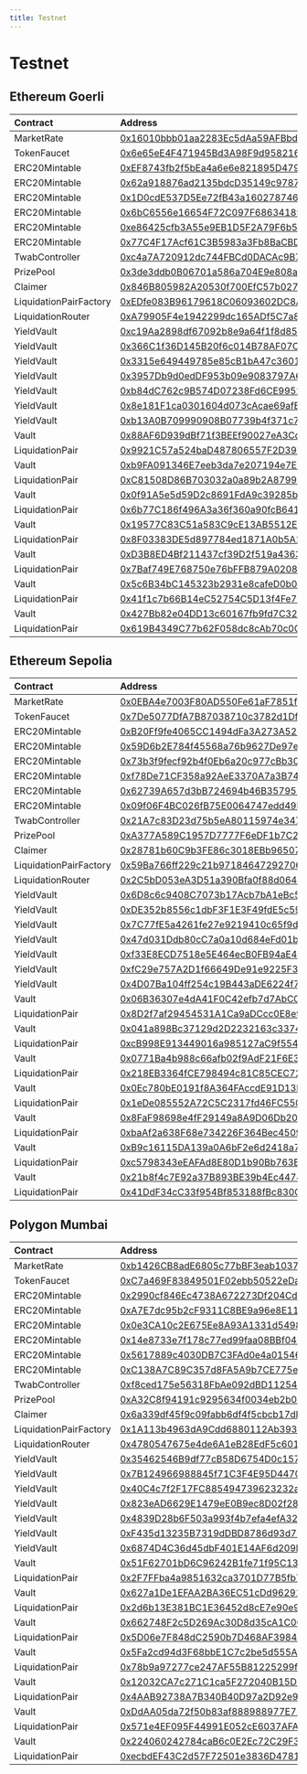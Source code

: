```yaml
---
title: Testnet
---
```


# Testnet

## Ethereum Goerli

| Contract | Address |
| :--- | :--- |
| MarketRate | [0x16010bbb01aa2283Ec5dAa59AFBbd44536C8f634](https://goerli.etherscan.io/address/0x16010bbb01aa2283Ec5dAa59AFBbd44536C8f634) |
| TokenFaucet | [0x6e65eE4F471945Bd3A98F9d958216Cf1B1c61229](https://goerli.etherscan.io/address/0x6e65eE4F471945Bd3A98F9d958216Cf1B1c61229) |
| ERC20Mintable | [0xEF8743fb2f5bEa4a6e6e821895D479042A9Bb5ca](https://goerli.etherscan.io/address/0xEF8743fb2f5bEa4a6e6e821895D479042A9Bb5ca) |
| ERC20Mintable | [0x62a918876ad2135bdcD35149c9787311D4417912](https://goerli.etherscan.io/address/0x62a918876ad2135bdcD35149c9787311D4417912) |
| ERC20Mintable | [0x1D0cdE537D5Ee72fB43a16027874626dd82741F3](https://goerli.etherscan.io/address/0x1D0cdE537D5Ee72fB43a16027874626dd82741F3) |
| ERC20Mintable | [0x6bC6556e16654F72C097F6863418926510Aa3006](https://goerli.etherscan.io/address/0x6bC6556e16654F72C097F6863418926510Aa3006) |
| ERC20Mintable | [0xe86425cfb3A55e9EB1D5F2A79F6b583e94921071](https://goerli.etherscan.io/address/0xe86425cfb3A55e9EB1D5F2A79F6b583e94921071) |
| ERC20Mintable | [0x77C4F17Acf61C3B5983a3Fb8BaCBDE899998CC0B](https://goerli.etherscan.io/address/0x77C4F17Acf61C3B5983a3Fb8BaCBDE899998CC0B) |
| TwabController | [0xc4a7A720912dc744FBCd0DACAc9B783334a49eD6](https://goerli.etherscan.io/address/0xc4a7A720912dc744FBCd0DACAc9B783334a49eD6) |
| PrizePool | [0x3de3ddb0B06701a586a704E9e808a77a89f9bA14](https://goerli.etherscan.io/address/0x3de3ddb0B06701a586a704E9e808a77a89f9bA14) |
| Claimer | [0x846B805982A20530f700EfC57b0278Dd5b15fC8D](https://goerli.etherscan.io/address/0x846B805982A20530f700EfC57b0278Dd5b15fC8D) |
| LiquidationPairFactory | [0xEDfe083B96179618C06093602DC8A9C560BC97a1](https://goerli.etherscan.io/address/0xEDfe083B96179618C06093602DC8A9C560BC97a1) |
| LiquidationRouter | [0xA79905F4e1942299dc165ADf5C7a8fCa169501ea](https://goerli.etherscan.io/address/0xA79905F4e1942299dc165ADf5C7a8fCa169501ea) |
| YieldVault | [0xc19Aa2898df67092b8e9a64f1f8d856380651c70](https://goerli.etherscan.io/address/0xc19Aa2898df67092b8e9a64f1f8d856380651c70) |
| YieldVault | [0x366C1f36D145B20f6c014B78AF07Ca20937BE368](https://goerli.etherscan.io/address/0x366C1f36D145B20f6c014B78AF07Ca20937BE368) |
| YieldVault | [0x3315e649449785e85cB1bA47c36012F63b63F3d2](https://goerli.etherscan.io/address/0x3315e649449785e85cB1bA47c36012F63b63F3d2) |
| YieldVault | [0x3957Db9d0edDF953b09e9083797A654FE012584d](https://goerli.etherscan.io/address/0x3957Db9d0edDF953b09e9083797A654FE012584d) |
| YieldVault | [0xb84dC762c9B574D07238Fd6CE995297d12b92AE7](https://goerli.etherscan.io/address/0xb84dC762c9B574D07238Fd6CE995297d12b92AE7) |
| YieldVault | [0x8e181F1ca0301604d073cAcae69afB980bc63023](https://goerli.etherscan.io/address/0x8e181F1ca0301604d073cAcae69afB980bc63023) |
| YieldVault | [0xb13A0B709990908B07739b4f371c7F3DfEAd2296](https://goerli.etherscan.io/address/0xb13A0B709990908B07739b4f371c7F3DfEAd2296) |
| Vault | [0x88AF6D939dBf71f3BEEf90027eA3Cde5aC6c1451](https://goerli.etherscan.io/address/0x88AF6D939dBf71f3BEEf90027eA3Cde5aC6c1451) |
| LiquidationPair | [0x9921C57a524baD487806557F2D39E78CB9bE7e34](https://goerli.etherscan.io/address/0x9921C57a524baD487806557F2D39E78CB9bE7e34) |
| Vault | [0xb9FA091346E7eeb3da7e207194e7EE70a89858e9](https://goerli.etherscan.io/address/0xb9FA091346E7eeb3da7e207194e7EE70a89858e9) |
| LiquidationPair | [0xC81508D86B703032a0a89b2A8799644028643927](https://goerli.etherscan.io/address/0xC81508D86B703032a0a89b2A8799644028643927) |
| Vault | [0x0f91A5e5d59D2c8691FdA9c39285b42da5e7178C](https://goerli.etherscan.io/address/0x0f91A5e5d59D2c8691FdA9c39285b42da5e7178C) |
| LiquidationPair | [0x6b77C186f496A3a36f360a90fcB641c441196acf](https://goerli.etherscan.io/address/0x6b77C186f496A3a36f360a90fcB641c441196acf) |
| Vault | [0x19577C83C51a583C9cE13AB5512E9ac336816c22](https://goerli.etherscan.io/address/0x19577C83C51a583C9cE13AB5512E9ac336816c22) |
| LiquidationPair | [0x8F03383DE5d897784ed1871A0b5A1Cb3e6c61239](https://goerli.etherscan.io/address/0x8F03383DE5d897784ed1871A0b5A1Cb3e6c61239) |
| Vault | [0xD3B8ED4Bf211437cf39D2f519a4363C248115750](https://goerli.etherscan.io/address/0xD3B8ED4Bf211437cf39D2f519a4363C248115750) |
| LiquidationPair | [0x7Baf749E768750e76bFFB879A0208303D0de66F3](https://goerli.etherscan.io/address/0x7Baf749E768750e76bFFB879A0208303D0de66F3) |
| Vault | [0x5c6B34bC145323b2931e8cafeD0b048E636544a6](https://goerli.etherscan.io/address/0x5c6B34bC145323b2931e8cafeD0b048E636544a6) |
| LiquidationPair | [0x41f1c7b66B14eC52754C5D13f4Fe729D76a3266c](https://goerli.etherscan.io/address/0x41f1c7b66B14eC52754C5D13f4Fe729D76a3266c) |
| Vault | [0x427Bb82e04DD13c60167fb9fd7C32BcD4332748B](https://goerli.etherscan.io/address/0x427Bb82e04DD13c60167fb9fd7C32BcD4332748B) |
| LiquidationPair | [0x619B4349C77b62F058dc8cAb70c0C23bf637C10F](https://goerli.etherscan.io/address/0x619B4349C77b62F058dc8cAb70c0C23bf637C10F) |

## Ethereum Sepolia

| Contract | Address |
| :--- | :--- |
| MarketRate | [0x0EBA4e7003F80AD550Fe61aF7851f4fe49036B33](https://sepolia.etherscan.io/address/0x0EBA4e7003F80AD550Fe61aF7851f4fe49036B33) |
| TokenFaucet | [0x7De5077DfA7B87038710c3782d1Dfd76261562BC](https://sepolia.etherscan.io/address/0x7De5077DfA7B87038710c3782d1Dfd76261562BC) |
| ERC20Mintable | [0xB20Ff9fe4065CC1494dFa3A273A527A05871074F](https://sepolia.etherscan.io/address/0xB20Ff9fe4065CC1494dFa3A273A527A05871074F) |
| ERC20Mintable | [0x59D6b2E784f45568a76b9627De97e06Fc237DA83](https://sepolia.etherscan.io/address/0x59D6b2E784f45568a76b9627De97e06Fc237DA83) |
| ERC20Mintable | [0x73b3f9fecf92b4f0Eb6a20c977cBb30964858fD7](https://sepolia.etherscan.io/address/0x73b3f9fecf92b4f0Eb6a20c977cBb30964858fD7) |
| ERC20Mintable | [0xf78De71CF358a92AeE3370A7a3B743bF63c257d4](https://sepolia.etherscan.io/address/0xf78De71CF358a92AeE3370A7a3B743bF63c257d4) |
| ERC20Mintable | [0x62739A657d3bB724694b46B35795532EC9B42b47](https://sepolia.etherscan.io/address/0x62739A657d3bB724694b46B35795532EC9B42b47) |
| ERC20Mintable | [0x09f06F4BC026fB75E0064747edd49D371D20D434](https://sepolia.etherscan.io/address/0x09f06F4BC026fB75E0064747edd49D371D20D434) |
| TwabController | [0x21A7c83D23d75b5eA80115974e3473fc35B1f263](https://sepolia.etherscan.io/address/0x21A7c83D23d75b5eA80115974e3473fc35B1f263) |
| PrizePool | [0xA377A589C1957D7777F6eDF1b7C22C911a56e90F](https://sepolia.etherscan.io/address/0xA377A589C1957D7777F6eDF1b7C22C911a56e90F) |
| Claimer | [0x28781b60C9b3FE86c3018EBb9650766ea08673f5](https://sepolia.etherscan.io/address/0x28781b60C9b3FE86c3018EBb9650766ea08673f5) |
| LiquidationPairFactory | [0x59Ba766ff229c21b97184647292706039aF63dA1](https://sepolia.etherscan.io/address/0x59Ba766ff229c21b97184647292706039aF63dA1) |
| LiquidationRouter | [0x2C5bD053eA3D51a390Bfa0f88d064e211485037B](https://sepolia.etherscan.io/address/0x2C5bD053eA3D51a390Bfa0f88d064e211485037B) |
| YieldVault | [0x6D8c6c9408C7073b17Acb7bA1eBc541fb57c1aef](https://sepolia.etherscan.io/address/0x6D8c6c9408C7073b17Acb7bA1eBc541fb57c1aef) |
| YieldVault | [0xDE352b8556c1dbF3F1E3F49fdE5c5961fF17C2a3](https://sepolia.etherscan.io/address/0xDE352b8556c1dbF3F1E3F49fdE5c5961fF17C2a3) |
| YieldVault | [0x7C77fE5a4261fe27e9219410c65f9d42747e5F69](https://sepolia.etherscan.io/address/0x7C77fE5a4261fe27e9219410c65f9d42747e5F69) |
| YieldVault | [0x47d031Ddb80cC7a0a10d684eFd01b6Be76f0E391](https://sepolia.etherscan.io/address/0x47d031Ddb80cC7a0a10d684eFd01b6Be76f0E391) |
| YieldVault | [0xf33E8ECD7518e5E464ecB0FB94aE4Fc2f39adB5B](https://sepolia.etherscan.io/address/0xf33E8ECD7518e5E464ecB0FB94aE4Fc2f39adB5B) |
| YieldVault | [0xfC29e757A2D1f66649De91e9225F36AB6c1BD44d](https://sepolia.etherscan.io/address/0xfC29e757A2D1f66649De91e9225F36AB6c1BD44d) |
| YieldVault | [0x4D07Ba104ff254c19B443aDE6224f744Db84FB8A](https://sepolia.etherscan.io/address/0x4D07Ba104ff254c19B443aDE6224f744Db84FB8A) |
| Vault | [0x06B36307e4dA41F0C42efb7d7AbC02Df0c8b5c49](https://sepolia.etherscan.io/address/0x06B36307e4dA41F0C42efb7d7AbC02Df0c8b5c49) |
| LiquidationPair | [0x8D2f7af29454531A1Ca9aDCcc0E8e988D79492D0](https://sepolia.etherscan.io/address/0x8D2f7af29454531A1Ca9aDCcc0E8e988D79492D0) |
| Vault | [0x041a898Bc37129d2D2232163c3374f4077255F74](https://sepolia.etherscan.io/address/0x041a898Bc37129d2D2232163c3374f4077255F74) |
| LiquidationPair | [0xcB998E913449016a985127aC9f5543Af2F68fb6c](https://sepolia.etherscan.io/address/0xcB998E913449016a985127aC9f5543Af2F68fb6c) |
| Vault | [0x0771Ba4b988c66afb02f9AdF21F6E3A14d33C24E](https://sepolia.etherscan.io/address/0x0771Ba4b988c66afb02f9AdF21F6E3A14d33C24E) |
| LiquidationPair | [0x218EB3364fCE798494c81C85CEC72eBa863Cf63f](https://sepolia.etherscan.io/address/0x218EB3364fCE798494c81C85CEC72eBa863Cf63f) |
| Vault | [0x0Ec780bE0191f8A364FAccdE91D13BE6F96632bE](https://sepolia.etherscan.io/address/0x0Ec780bE0191f8A364FAccdE91D13BE6F96632bE) |
| LiquidationPair | [0x1eDe085552A72C5C2317fd46FC550E01414ee09B](https://sepolia.etherscan.io/address/0x1eDe085552A72C5C2317fd46FC550E01414ee09B) |
| Vault | [0x8FaF98698e4fF29149a8A9D06Db20E3509F3754b](https://sepolia.etherscan.io/address/0x8FaF98698e4fF29149a8A9D06Db20E3509F3754b) |
| LiquidationPair | [0xbaAf2a638F68e734226F364Bec45098eCB37bB53](https://sepolia.etherscan.io/address/0xbaAf2a638F68e734226F364Bec45098eCB37bB53) |
| Vault | [0xB9c16115DA139a0A6bF2e6d2418a7987cf6DCb83](https://sepolia.etherscan.io/address/0xB9c16115DA139a0A6bF2e6d2418a7987cf6DCb83) |
| LiquidationPair | [0xc5798343eEAFAd8E80D1b90Bb763E5106F520476](https://sepolia.etherscan.io/address/0xc5798343eEAFAd8E80D1b90Bb763E5106F520476) |
| Vault | [0x21b8f4c7E92a37B893BE39b4Ec447459fa5031C6](https://sepolia.etherscan.io/address/0x21b8f4c7E92a37B893BE39b4Ec447459fa5031C6) |
| LiquidationPair | [0x41DdF34cC33f954Bf853188fBc830CBdD03839b3](https://sepolia.etherscan.io/address/0x41DdF34cC33f954Bf853188fBc830CBdD03839b3) |

## Polygon Mumbai

| Contract | Address |
| :--- | :--- |
| MarketRate | [0xb1426CB8adE6805c77bBF3eab1037735aeCbFdaf](https://mumbai.polygonscan.com/address/0xb1426CB8adE6805c77bBF3eab1037735aeCbFdaf) |
| TokenFaucet | [0xC7a469F83849501F02ebb50522eDa43CcCcf47fB](https://mumbai.polygonscan.com/address/0xC7a469F83849501F02ebb50522eDa43CcCcf47fB) |
| ERC20Mintable | [0x2990cf846Ec4738A672273Df204Cd93196D98D5f](https://mumbai.polygonscan.com/address/0x2990cf846Ec4738A672273Df204Cd93196D98D5f) |
| ERC20Mintable | [0xA7E7dc95b2cF9311C8BE9a96e8E111CCf0408ADD](https://mumbai.polygonscan.com/address/0xA7E7dc95b2cF9311C8BE9a96e8E111CCf0408ADD) |
| ERC20Mintable | [0x0e3CA10c2E675Ee8A93A1331d54981d99107E6e8](https://mumbai.polygonscan.com/address/0x0e3CA10c2E675Ee8A93A1331d54981d99107E6e8) |
| ERC20Mintable | [0x14e8733e7f178c77ed99faa08BBf042100Da4268](https://mumbai.polygonscan.com/address/0x14e8733e7f178c77ed99faa08BBf042100Da4268) |
| ERC20Mintable | [0x5617889c4030DB7C3FAd0e4a015460e0430b454C](https://mumbai.polygonscan.com/address/0x5617889c4030DB7C3FAd0e4a015460e0430b454C) |
| ERC20Mintable | [0xC138A7C89C357d8FA5A9b7CE775e612b766153e7](https://mumbai.polygonscan.com/address/0xC138A7C89C357d8FA5A9b7CE775e612b766153e7) |
| TwabController | [0xf8ced175e56318FbAe092dBD112544B8D6D78777](https://mumbai.polygonscan.com/address/0xf8ced175e56318FbAe092dBD112544B8D6D78777) |
| PrizePool | [0xA32C8f94191c9295634f0034eb2b0e2749e77974](https://mumbai.polygonscan.com/address/0xA32C8f94191c9295634f0034eb2b0e2749e77974) |
| Claimer | [0x6a339df45f9c09fabb6df4f5cbcb17db2b2a3c7d](https://mumbai.polygonscan.com/address/0x6a339df45f9c09fabb6df4f5cbcb17db2b2a3c7d) |
| LiquidationPairFactory | [0x1A113b4963dA9Cdd6880112Ab39398b0a90c2bba](https://mumbai.polygonscan.com/address/0x1A113b4963dA9Cdd6880112Ab39398b0a90c2bba) |
| LiquidationRouter | [0x4780547675e4de6A1eB28EdF5c601dB47F8bb053](https://mumbai.polygonscan.com/address/0x4780547675e4de6A1eB28EdF5c601dB47F8bb053) |
| YieldVault | [0x35462546B9df77cB58D6754D0c157a5C97359F76](https://mumbai.polygonscan.com/address/0x35462546B9df77cB58D6754D0c157a5C97359F76) |
| YieldVault | [0x7B124966988845f71C3F4E95D4470B88D3ad9cd4](https://mumbai.polygonscan.com/address/0x7B124966988845f71C3F4E95D4470B88D3ad9cd4) |
| YieldVault | [0x40C4c7f2F17FC885494739623232aC316C1e19Bf](https://mumbai.polygonscan.com/address/0x40C4c7f2F17FC885494739623232aC316C1e19Bf) |
| YieldVault | [0x823eAD6629E1479eE0B9ec8D02f280B1c6861Ce0](https://mumbai.polygonscan.com/address/0x823eAD6629E1479eE0B9ec8D02f280B1c6861Ce0) |
| YieldVault | [0x4839D28b6F503a993f4b7efa4efA321b3a053e3F](https://mumbai.polygonscan.com/address/0x4839D28b6F503a993f4b7efa4efA321b3a053e3F) |
| YieldVault | [0xF435d13235B7319dDBD8786d93d7567D6caeAad2](https://mumbai.polygonscan.com/address/0xF435d13235B7319dDBD8786d93d7567D6caeAad2) |
| YieldVault | [0x6874D4C36d45dbF401E14AF6d209Efe995c5555d](https://mumbai.polygonscan.com/address/0x6874D4C36d45dbF401E14AF6d209Efe995c5555d) |
| Vault | [0x51F62701bD6C96242B1fe71f95C134079Ea27486](https://mumbai.polygonscan.com/address/0x51F62701bD6C96242B1fe71f95C134079Ea27486) |
| LiquidationPair | [0x2F7FFba4a9851632ca3701D77B5fb702CF5637Dc](https://mumbai.polygonscan.com/address/0x2F7FFba4a9851632ca3701D77B5fb702CF5637Dc) |
| Vault | [0x627a1De1EFAA2BA36EC51cDd962910Fd12b14fFb](https://mumbai.polygonscan.com/address/0x627a1De1EFAA2BA36EC51cDd962910Fd12b14fFb) |
| LiquidationPair | [0x2d6b13E381BC1E36452d8cE7e90e91C05ce522BA](https://mumbai.polygonscan.com/address/0x2d6b13E381BC1E36452d8cE7e90e91C05ce522BA) |
| Vault | [0x662748F2c5D269Ac30D8d35cA1C0C2C658371187](https://mumbai.polygonscan.com/address/0x662748F2c5D269Ac30D8d35cA1C0C2C658371187) |
| LiquidationPair | [0x5D06e7F848dC2590b7D468AF398491919CFcF83d](https://mumbai.polygonscan.com/address/0x5D06e7F848dC2590b7D468AF398491919CFcF83d) |
| Vault | [0x5Fa2cd94d3F68bbE1C7c2be5d555A3931339c500](https://mumbai.polygonscan.com/address/0x5Fa2cd94d3F68bbE1C7c2be5d555A3931339c500) |
| LiquidationPair | [0x78b9a97277ce247AF55B81225299f60679ee4Ff8](https://mumbai.polygonscan.com/address/0x78b9a97277ce247AF55B81225299f60679ee4Ff8) |
| Vault | [0x12032CA7c271C1ca5F272040B15D1A19145c6323](https://mumbai.polygonscan.com/address/0x12032CA7c271C1ca5F272040B15D1A19145c6323) |
| LiquidationPair | [0x4AAB92738A7B340B40D97a2D92e934eee2378EC8](https://mumbai.polygonscan.com/address/0x4AAB92738A7B340B40D97a2D92e934eee2378EC8) |
| Vault | [0xDdAA05da72f50b83af888988977E718805163579](https://mumbai.polygonscan.com/address/0xDdAA05da72f50b83af888988977E718805163579) |
| LiquidationPair | [0x571e4EF095F44991E052cE6037AFA02B050A1B75](https://mumbai.polygonscan.com/address/0x571e4EF095F44991E052cE6037AFA02B050A1B75) |
| Vault | [0x224060242784caB6c0E2Ec72C29F3Eac945Be7b9](https://mumbai.polygonscan.com/address/0x224060242784caB6c0E2Ec72C29F3Eac945Be7b9) |
| LiquidationPair | [0xecbdEF43C2d57F72501e3836D478151687c89C40](https://mumbai.polygonscan.com/address/0xecbdEF43C2d57F72501e3836D478151687c89C40) |

